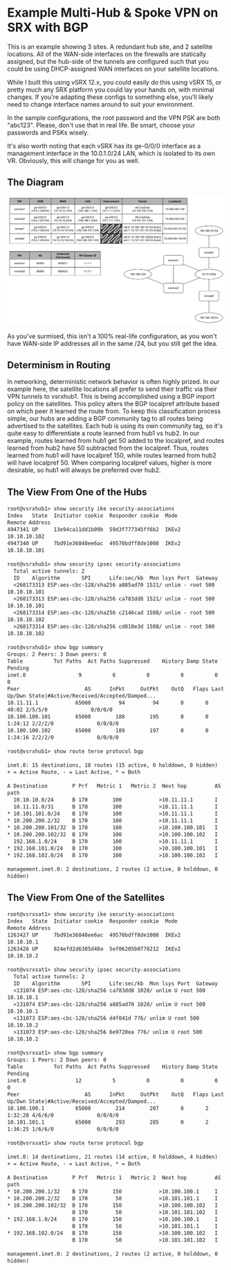 # Example Multi-Hub & Spoke VPN on SRX with BGP

This is an example showing 3 sites.  A redundant hub site, and 2 satellite locations.  All of the WAN-side interfaces on the firewalls are statically assigned, but the hub-side of the tunnels are configured such that you could be using DHCP-assigned WAN interfaces on your satellite locations.

While I built this using vSRX 12.x, you could easily do this using vSRX 15, or pretty much any SRX platform you could lay your hands on, with minimal changes. If you're adapting these configs to something else, you'll likely need to change interface names around to suit your environment.

In the sample configurations, the root password and the VPN PSK are both "abc123". Please, don't use that in real life. Be smart, choose your passwords and PSKs wisely.

It's also worth noting that each vSRX has its ge-0/0/0 interface as a management interface in the 10.0.1.0/24 LAN, which is isolated to its own VR. Obviously, this will change for you as well.

## The Diagram
![Diagram](topology.png)

As you've surmised, this isn't a 100% real-life configuration, as you won't have WAN-side IP addresses all in the same /24, but you still get the idea.

## Determinism in Routing
In networking, deterministic network behavior is often highly prized.  In our example here, the satellite locations all prefer to send their traffic via their VPN tunnels to vsrxhub1. This is being accomplished using a BGP import policy on the satellites.  This policy alters the BGP localpref attribute based on which peer it learned the route from.  To keep this classification process simple, our hubs are adding a BGP community tag to all routes being advertised to the satellites. Each hub is using its own community tag, so it's quite easy to differentiate a route learned from hub1 vs hub2.  In our example, routes learned from hub1 get 50 added to the localpref, and routes learned from hub2 have 50 subtracted from the localpref.  Thus, routes learned from hub1 will have localpref 150, while routes learned from hub2 will have localpref 50.  When comparing localpref values, higher is more desirable, so hub1 will always be preferred over hub2.

## The View From One of the Hubs
```
root@vsrxhub1> show security ike security-associations
Index   State  Initiator cookie  Responder cookie  Mode           Remote Address
4947341 UP     13e94ca11dd1b09b  59d3f777345ff6b2  IKEv2          10.10.10.102
4947340 UP     7bd91e36848ee6ac  49570bdff8de1008  IKEv2          10.10.10.101

root@vsrxhub1> show security ipsec security-associations
  Total active tunnels: 2
  ID    Algorithm       SPI      Life:sec/kb  Mon lsys Port  Gateway
  <268173313 ESP:aes-cbc-128/sha256 a885ad70 1521/ unlim - root 500 10.10.10.101
  >268173313 ESP:aes-cbc-128/sha256 ca783dd8 1521/ unlim - root 500 10.10.10.101
  <268173314 ESP:aes-cbc-128/sha256 c2146cad 1508/ unlim - root 500 10.10.10.102
  >268173314 ESP:aes-cbc-128/sha256 cd818e3d 1508/ unlim - root 500 10.10.10.102

root@vsrxhub1> show bgp summary
Groups: 2 Peers: 3 Down peers: 0
Table          Tot Paths  Act Paths Suppressed    History Damp State    Pending
inet.0                 9          6          0          0          0          0
Peer                     AS      InPkt     OutPkt    OutQ   Flaps Last Up/Dwn State|#Active/Received/Accepted/Damped...
10.11.11.1            65000         94         94       0       0       40:02 2/5/5/0              0/0/0/0
10.100.100.101        65000        188        195       0       0     1:24:12 2/2/2/0              0/0/0/0
10.100.100.102        65000        189        197       0       0     1:24:16 2/2/2/0              0/0/0/0

root@vsrxhub1> show route terse protocol bgp

inet.0: 15 destinations, 18 routes (15 active, 0 holddown, 0 hidden)
+ = Active Route, - = Last Active, * = Both

A Destination        P Prf   Metric 1   Metric 2  Next hop         AS path
  10.10.10.0/24      B 170        100            >10.11.11.1       I
  10.11.11.0/31      B 170        100            >10.11.11.1       I
* 10.101.101.0/24    B 170        100            >10.11.11.1       I
* 10.200.200.2/32    B 170        100            >10.11.11.1       I
* 10.200.200.101/32  B 170        100            >10.100.100.101   I
* 10.200.200.102/32  B 170        100            >10.100.100.102   I
  192.168.1.0/24     B 170        100            >10.11.11.1       I
* 192.168.101.0/24   B 170        100            >10.100.100.101   I
* 192.168.102.0/24   B 170        100            >10.100.100.102   I

management.inet.0: 2 destinations, 2 routes (2 active, 0 holddown, 0 hidden)
```
## The View From One of the Satellites
```
root@vsrxsat1> show security ike security-associations
Index   State  Initiator cookie  Responder cookie  Mode           Remote Address
1263427 UP     7bd91e36848ee6ac  49570bdff8de1008  IKEv2          10.10.10.1
1263426 UP     824efd2d6305d40a  5ef06205b0778212  IKEv2          10.10.10.2

root@vsrxsat1> show security ipsec security-associations
  Total active tunnels: 2
  ID    Algorithm       SPI      Life:sec/kb  Mon lsys Port  Gateway
  <131074 ESP:aes-cbc-128/sha256 ca783dd8 1020/ unlim U root 500 10.10.10.1
  >131074 ESP:aes-cbc-128/sha256 a885ad70 1020/ unlim U root 500 10.10.10.1
  <131073 ESP:aes-cbc-128/sha256 d4f041d 776/ unlim U root 500 10.10.10.2
  >131073 ESP:aes-cbc-128/sha256 6e9720ea 776/ unlim U root 500 10.10.10.2

root@vsrxsat1> show bgp summary
Groups: 1 Peers: 2 Down peers: 0
Table          Tot Paths  Act Paths Suppressed    History Damp State    Pending
inet.0                12          5          0          0          0          0
Peer                     AS      InPkt     OutPkt    OutQ   Flaps Last Up/Dwn State|#Active/Received/Accepted/Damped...
10.100.100.1          65000        214        207       0       2     1:32:28 4/6/6/0              0/0/0/0
10.101.101.1          65000        293        285       0       2     1:36:25 1/6/6/0              0/0/0/0

root@vsrxsat1> show route terse protocol bgp

inet.0: 14 destinations, 21 routes (14 active, 0 holddown, 4 hidden)
+ = Active Route, - = Last Active, * = Both

A Destination        P Prf   Metric 1   Metric 2  Next hop         AS path
* 10.200.200.1/32    B 170        150            >10.100.100.1     I
* 10.200.200.2/32    B 170         50            >10.101.101.1     I
* 10.200.200.102/32  B 170        150            >10.100.100.102   I
                     B 170         50            >10.101.101.102   I
* 192.168.1.0/24     B 170        150            >10.100.100.1     I
                     B 170         50            >10.101.101.1     I
* 192.168.102.0/24   B 170        150            >10.100.100.102   I
                     B 170         50            >10.101.101.102   I

management.inet.0: 2 destinations, 2 routes (2 active, 0 holddown, 0 hidden)
```
